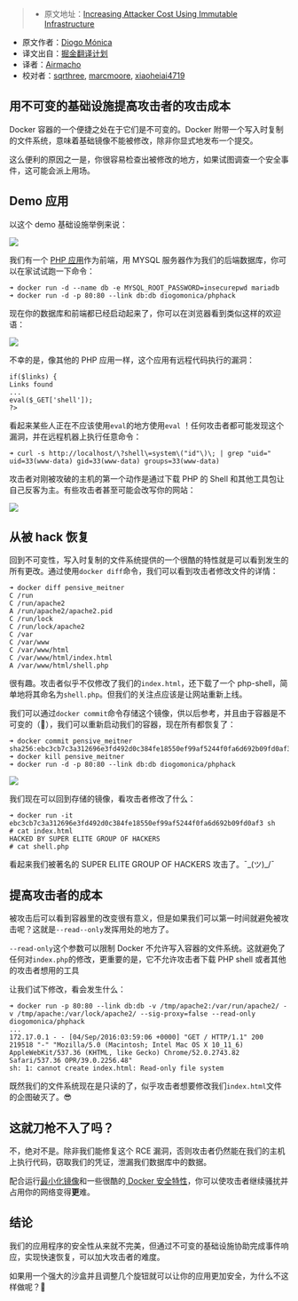 > * 原文地址：[Increasing Attacker Cost Using Immutable Infrastructure](https://diogomonica.com/2016/11/19/increasing-attacker-cost-using-immutable-infrastructure/)
* 原文作者：[Diogo Mónica](https://diogomonica.com/author/diogo/)
* 译文出自：[掘金翻译计划](https://github.com/xitu/gold-miner)
* 译者：[Airmacho](https://github.com/Airmacho)
* 校对者：[sqrthree](https://github.com/sqrthree), [marcmoore](https://github.com/marcmoore), [xiaoheiai4719](https://github.com/xiaoheiai4719)

## 用不可变的基础设施提高攻击者的攻击成本

Docker 容器的一个便捷之处在于它们是不可变的。Docker 附带一个写入时复制的文件系统，意味着基础镜像不能被修改，除非你显式地发布一个提交。

这么便利的原因之一是，你很容易检查出被修改的地方，如果试图调查一个安全事件，这可能会派上用场。

## Demo 应用

以这个 demo 基础设施举例来说：

![](https://diogomonica.com/content/images/2016/09/Security-@Scale-diagrams.png)

我们有一个 [PHP 应用](https://github.com/diogomonica/apachehackdemo)作为前端，用 MYSQL 服务器作为我们的后端数据库，你可以在家试试跑一下命令：

~~~
➜ docker run -d --name db -e MYSQL_ROOT_PASSWORD=insecurepwd mariadb
➜ docker run -d -p 80:80 --link db:db diogomonica/phphack
~~~

现在你的数据库和前端都已经启动起来了，你可以在浏览器看到类似这样的欢迎语：

![](https://diogomonica.com/content/images/2016/09/Screenshot-2015-06-03-17-31-26-1.png)

不幸的是，像其他的 PHP 应用一样，这个应用有远程代码执行的漏洞：

    if($links) {  
    Links found  
    ... 
    eval($_GET['shell']);  
    ?>

看起来某些人正在不应该使用`eval`的地方使用`eval` ！任何攻击者都可能发现这个漏洞，并在远程机器上执行任意命令：

    ➜ curl -s http://localhost/\?shell\=system\("id"\)\; | grep "uid="
    uid=33(www-data) gid=33(www-data) groups=33(www-data)  

攻击者对刚被攻破的主机的第一个动作是通过下载 PHP 的 Shell 和其他工具包让自己反客为主。有些攻击者甚至可能会改写你的网站：



![](https://diogomonica.com/content/images/2016/09/Screenshot-2016-09-03-20-36-55.png)

## 从被 hack 恢复

回到不可变性，写入时复制的文件系统提供的一个很酷的特性就是可以看到发生的所有更改。通过使用`docker diff`命令，我们可以看到攻击者修改文件的详情：

    ➜ docker diff pensive_meitner
    C /run  
    C /run/apache2  
    A /run/apache2/apache2.pid  
    C /run/lock  
    C /run/lock/apache2  
    C /var  
    C /var/www  
    C /var/www/html  
    C /var/www/html/index.html  
    A /var/www/html/shell.php  

很有趣。攻击者似乎不仅修改了我们的`index.html`，还下载了一个 php-shell，简单地将其命名为`shell.php`。但我们的关注点应该是让网站重新上线。

我们可以通过`docker commit`命令存储这个镜像，供以后参考，并且由于容器是不可变的（🎉），我们可以重新启动我们的容器，现在所有都恢复了：

    ➜ docker commit pensive_meitner
    sha256:ebc3cb7c3a312696e3fd492d0c384fe18550ef99af5244f0fa6d692b09fd0af3  
    ➜ docker kill pensive_meitner
    ➜ docker run -d -p 80:80 --link db:db diogomonica/phphack

![](https://diogomonica.com/content/images/2016/09/backinbiz.png)

我们现在可以回到存储的镜像，看攻击者修改了什么：

    ➜ docker run -it ebc3cb7c3a312696e3fd492d0c384fe18550ef99af5244f0fa6d692b09fd0af3 sh
    # cat index.html
    HACKED BY SUPER ELITE GROUP OF HACKERS  
    # cat shell.php

看起来我们被著名的 SUPER ELITE GROUP OF HACKERS 攻击了。¯\_(ツ)_/¯

## 提高攻击者的成本

被攻击后可以看到容器里的改变很有意义，但是如果我们可以第一时间就避免被攻击呢？这就是`--read--only`发挥用处的地方了。

`--read-only`这个参数可以限制 Docker 不允许写入容器的文件系统。这就避免了任何对`index.php`的修改，更重要的是，它不允许攻击者下载 PHP shell 或者其他的攻击者想用的工具

让我们试下修改，看会发生什么：

    ➜ docker run -p 80:80 --link db:db -v /tmp/apache2:/var/run/apache2/ -v /tmp/apache:/var/lock/apache2/ --sig-proxy=false --read-only diogomonica/phphack
    ...
    172.17.0.1 - - [04/Sep/2016:03:59:06 +0000] "GET / HTTP/1.1" 200 219518 "-" "Mozilla/5.0 (Macintosh; Intel Mac OS X 10_11_6) AppleWebKit/537.36 (KHTML, like Gecko) Chrome/52.0.2743.82 Safari/537.36 OPR/39.0.2256.48"  
    sh: 1: cannot create index.html: Read-only file system  

既然我们的文件系统现在是只读的了，似乎攻击者想要修改我们`index.html`文件的企图破灭了。😎

## 这就刀枪不入了吗？

不，绝对不是。除非我们能修复这个 RCE 漏洞，否则攻击者仍然能在我们的主机上执行代码，窃取我们的凭证，泄漏我们数据库中的数据。

配合运行[最小化镜像](https://hub.docker.com/_/alpine/)和一些很酷的[ Docker 安全特性](https://www.delve-labs.com/articles/docker-security-production-2/)，你可以使攻击者继续骚扰并占用你的网络变得**更**难。

## 结论

我们的应用程序的安全性从来就不完美，但通过不可变的基础设施协助完成事件响应，实现快速恢复，可以加大攻击者的难度。

如果用一个强大的沙盒并且调整几个旋钮就可以让你的应用更加安全，为什么不这样做呢？🐳




